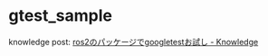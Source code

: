 # gtest_sample

knowledge post: [ros2のパッケージでgoogletestお試し - Knowledge](https://c3.isp.co.jp/knowledge/open.knowledge/view/2462?keyword=&tag=&tagNames=&template=&user=&offset=0&group=&groupNames=)
